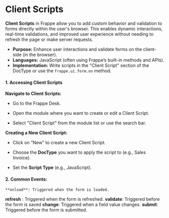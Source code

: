 #  Client Scripts

**Client Scripts** in Frappe allow you to add custom behavior and validation to forms directly within the user's browser. This enables dynamic interactions, real-time validations, and improved user experience without needing to refresh the page or make server requests.

-   **Purpose:** Enhance user interactions and validate forms on the client-side (in the browser).
-   **Languages:** JavaScript (often using Frappe’s built-in methods and APIs).
-   **Implementation:** Write scripts in the "Client Script" section of the DocType or use the `frappe.ui.form.on` method.

#### **1. Accessing Client Scripts**

   **Navigate to Client Scripts:**
    
    
 - Go to the Frappe Desk.
       
 - Open the module where you want to create or edit a Client Script.
           
 - Select "Client Script" from the module list or use the
   search bar.

 **Creating a New Client Script:**
    
    
 - Click on “New” to create a new Client Script.

    

 - Choose the **DocType** you want to apply the script to (e.g., Sales
   Invoice).

 - Set the **Script Type** (e.g., JavaScript).

#### **2. Common Events:**
    
    **onload**: Triggered when the form is loaded.
**refresh** : Triggered when the form is refreshed.
**validate**: Triggered before the form is saved
**change**: Triggered when a field value changes.
**submit**: Triggered before the form is submitted.

<!--stackedit_data:
eyJoaXN0b3J5IjpbLTUxODEwNzQ4NCw1MjM4NDEyMzgsNzMwOT
k4MTE2XX0=
-->